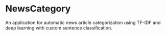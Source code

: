 # NewsCategory
An application for automatic news article categorization using TF-IDF and deep learning with custom sentence classification.
